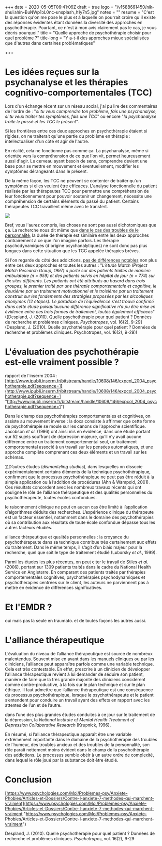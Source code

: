 +++
date = 2020-05-05T06:41:09Z
draft = true
logo = "/v1588661450/nik-shuliahin-BuNWp1bL0nc-unsplash_h1y7n5.jpg"
notes = ""
resume = "C'est la question qu'on me pose le plus et à laquelle on pourrait croire qu'il existe des réponses évidentes étant données la diversité des approches en psychothérapie. Pourtant, ce n'est à mon avis clairement pas le cas, je vous décris pourquoi."
title = "Quelle approche de psychothérapie choisir pour quel problème ?"
title-long = "Y a-t-il des approches mieux spécialisées que d'autres dans certaines problématiques"

+++
# Les idées reçues sur la psychanalyse et les thérapies cognitivo-comportementales (TCC)

Lors d'un échange récent sur un réseau social, j'ai pu lire des commentaires de l'ordre de  : "_si tu veux comprendre ton problème, fais une psychanalyse, si tu veux traiter tes symptômes, fais une TCC_" ou encore "_la psychanalyse traite le passé et les TCC le présent_".

Si les frontières entre ces deux approches en psychothérapie étaient si rigides, on ne traiterait qu'une partie du problème en thérapie : intellectualiser d'un côté et agir de l'autre.

En réalité, cela ne fonctionne pas comme ça. La psychanalyse, même si orientée vers la compréhension de ce que l'on vit, permet heureusement aussi d'agir. Le cerveau ayant besoin de sens, comprendre devient une base pour se mettre en mouvement et éventuellement, modifier les symptômes dérangeants dans le présent.

De la même façon, les TCC ne peuvent se contenter de traiter qu'un symptômes si elles veulent être efficaces. L'analyse fonctionnelle du patient réalisée par les thérapeutes TCC pour permettre une compréhension de leur fonctionnement pour pouvoir soutenir un changement, nécessite une compréhension de certains éléments du passé du patient. Certains thérapeutes TCC travaillent même avec le transfert.

![](https://res.cloudinary.com/catherinetardella/v1588665411/raquel-martinez-SQM0sS0htzw-unsplash_uze0of.jpg)

Bref, vous l'aurez compris, les choses ne sont pas aussi dichotomiques que ça. La recherche nous dit même que [dans le cas des troubles de le personnalité](https://www.cairn.info/revue-psychotropes-2010-2-page-9.htm), la durée de thérapie est  similaire entre les deux approches contrairement à ce que l'on imagine parfois. Les thérapie psychodynamiques (d'origine psychanalytiques) ne sont donc pas plus longues dans cette situation que les TCC appelée thérapies brèves.

Si l'on regarde du côté des addictions, [pas de différences notables](https://www.cairn.info/revue-psychotropes-2010-2-page-9.htm) non plus entre ces deux approches et toutes les autres : "_L’étude Match (Project Match Research Group, 1997) a porté sur des patients traités de manière ambulatoire (n = 959) et des patients suivis en hôpital de jour (n = 774) sur dix sites différents. Les patients ont été attribués au hasard dans trois groupes, le premier traité par une thérapie comportementale et cognitive, le deuxième par un traitement motivationnel et le troisième par un traitement construit sur les fondements des stratégies proposées par les alcooliques anonymes (12 étapes). Le paradoxe de l’équivalence s’est trouvé confirmé dans cette étude puisqu’aucune différence significative n’a pu être mise en évidence entre ces trois formes de traitement, toutes également efficaces_" ([Despland, J. (2010). Quelle psychothérapie pour quel patient ? Données de recherche et problèmes cliniques. _Psychotropes_, vol. 16(2), 9-29](Despland, J. (2010). Quelle psychothérapie pour quel patient ? Données de recherche et problèmes cliniques. Psychotropes, vol. 16(2), 9-29))

# L'évaluation des psychothérapie est-elle vraiment possible ?

rapport de l'inserm 2004 : [http://www.ipubli.inserm.fr/bitstream/handle/10608/146/expcol_2004_psychotherapie.pdf?sequence=1](http://www.ipubli.inserm.fr/bitstream/handle/10608/146/expcol_2004_psychotherapie.pdf?sequence=1 "http://www.ipubli.inserm.fr/bitstream/handle/10608/146/expcol_2004_psychotherapie.pdf?sequence=1")

Dans le champ des psychothérapies comportementales et cognitives, on assiste au mouvement inverse : la doxa consiste à affirmer que cette forme de psychothérapie se moule sur les canons de l’approche scientifique. Jacobson _et al._ (1996) ont ainsi mis en évidence, dans une étude portant sur 52 sujets souffrant de dépression majeure, qu’il n’y avait aucune différence entre un traitement comportemental seul, un traitement comportemental associé à un travail sur les pensées automatiques, et une approche complète comprenant ces deux éléments et un travail sur les schémas.

[11](https://www.cairn.info/revue-psychotropes-2010-2-page-9.htm#pa11)D’autres études (_dismanteling studies_), dans lesquelles on dissocie expérimentalement certains éléments de la technique psychothérapique, confirment que le processus psychothérapique ne peut pas être réduit à la simple application ou à l’addition de procédures (Ahn & Wampold, 2001). Ces résultats concordent avec les nombreux travaux récents qui ont souligné le rôle de l’alliance thérapeutique et des qualités personnelles du psychothérapeute, toutes écoles confondues.

le raisonnement clinique ne peut en aucun cas être limité à l’application d’algorithmes déduits des recherches. L’expérience clinique du thérapeute est un facteur essentiel, notamment dans le domaine des psychothérapies où sa contribution aux résultats de toute école confondue dépasse tous les autres facteurs étudiés.

alliance thérpeutique et qualités personnelles : la croyance du psychothérapeute dans sa technique contribue très certainement aux effets du traitement. Dans le même temps, il s’agit d’un biais majeur pour la recherche, quel que soit le type de traitement étudié (Luborsky _et al._, 1999).

Parmi les études les plus récentes, on peut citer le travail de Stiles _et al_. (2006), portant sur 1309 patients traités dans le cadre du National Health Service en Angleterre. En comparant des patients traités par thérapies comportementales cognitives, psychothérapies psychodynamiques et psychothérapies centrées sur le client, les auteurs ne parviennent pas à mettre en évidence de différences significatives.

# Et l'EMDR ?

oui mais pas la seule en traumato. et de toutes façons les autres aussi.

# L'alliance thérapeutique

L’évaluation du niveau de l’alliance thérapeutique est source de nombreux malentendus. Souvent mise en avant dans les manuels cliniques ou par les cliniciens, l’alliance peut apparaître parfois comme une variable technique. Cela est très contestable. En effet, prescrire à un clinicien de développer l’alliance thérapeutique revient à lui demander de séduire son patient, manière de faire que la très grande majorité des cliniciens considèrent comme contre-productive, à la fois sur le plan technique et sur le plan éthique. Il faut admettre que l’alliance thérapeutique est une conséquence du processus psychothérapique, lorsque le psychothérapeute et le patient s’entendent pour conduire un travail ayant des effets en rapport avec les attentes de l’un et de l’autre.

dans l’une des plus grandes études conduites à ce jour sur le traitement de la dépression, la _National Institute of Mental Health Treatment of Depression Collaborative Research_ (Krupnick, 1996),

En résumé, si l’alliance thérapeutique apparaît être une variable extrêmement importante dans le domaine de la psychothérapie des troubles de l’humeur, des troubles anxieux et des troubles de la personnalité, son rôle paraît nettement moins évident dans le champ de la psychothérapie des addictions. Le processus semble obéir à un autre ordre de complexité, dans lequel le rôle joué par la substance doit être étudié.

# Conclusion

[https://www.psychologies.com/Moi/Problemes-psy/Anxiete-Phobies/Articles-et-Dossiers/Contre-l-anxiete-7-methodes-qui-marchent-vraiment](https://www.psychologies.com/Moi/Problemes-psy/Anxiete-Phobies/Articles-et-Dossiers/Contre-l-anxiete-7-methodes-qui-marchent-vraiment "https://www.psychologies.com/Moi/Problemes-psy/Anxiete-Phobies/Articles-et-Dossiers/Contre-l-anxiete-7-methodes-qui-marchent-vraiment")

Despland, J. (2010). Quelle psychothérapie pour quel patient ? Données de recherche et problèmes cliniques. _Psychotropes_, vol. 16(2), 9-29